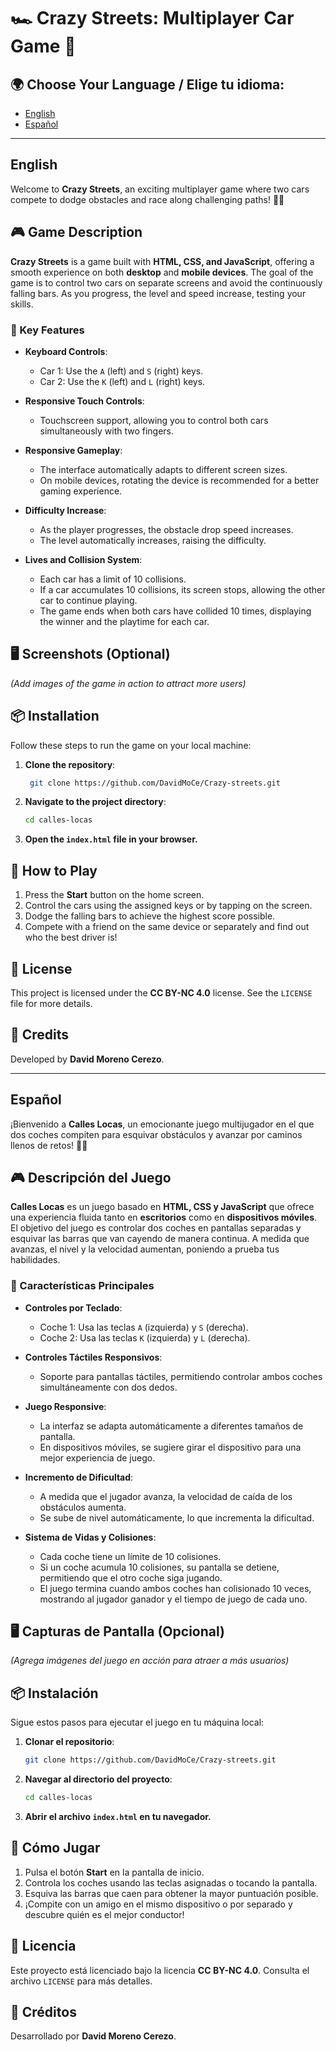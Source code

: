 # 🏎️ Crazy Streets: Multiplayer Car Game 🏁

## 🌍 Choose Your Language / Elige tu idioma:
- [English](#english)
- [Español](#español)


---

## English

Welcome to **Crazy Streets**, an exciting multiplayer game where two cars compete to dodge obstacles and race along challenging paths! 🚗💨

## 🎮 Game Description

**Crazy Streets** is a game built with **HTML, CSS, and JavaScript**, offering a smooth experience on both **desktop** and **mobile devices**. The goal of the game is to control two cars on separate screens and avoid the continuously falling bars. As you progress, the level and speed increase, testing your skills.

### 🚀 Key Features

- **Keyboard Controls**:
  - Car 1: Use the `A` (left) and `S` (right) keys.
  - Car 2: Use the `K` (left) and `L` (right) keys.
  
- **Responsive Touch Controls**:
  - Touchscreen support, allowing you to control both cars simultaneously with two fingers.

- **Responsive Gameplay**:
  - The interface automatically adapts to different screen sizes.
  - On mobile devices, rotating the device is recommended for a better gaming experience.

- **Difficulty Increase**:
  - As the player progresses, the obstacle drop speed increases.
  - The level automatically increases, raising the difficulty.

- **Lives and Collision System**:
  - Each car has a limit of 10 collisions.
  - If a car accumulates 10 collisions, its screen stops, allowing the other car to continue playing.
  - The game ends when both cars have collided 10 times, displaying the winner and the playtime for each car.

## 🖥️ Screenshots (Optional)

*(Add images of the game in action to attract more users)*

## 📦 Installation

Follow these steps to run the game on your local machine:

1. **Clone the repository**:
   ```bash
    git clone https://github.com/DavidMoCe/Crazy-streets.git
   
2. **Navigate to the project directory**:
   ```bash
   cd calles-locas

3. **Open the `index.html` file in your browser.**

## 📝 How to Play

1. Press the **Start** button on the home screen.
2. Control the cars using the assigned keys or by tapping on the screen.
3. Dodge the falling bars to achieve the highest score possible.
4. Compete with a friend on the same device or separately and find out who the best driver is!

## 📜 License

This project is licensed under the **CC BY-NC 4.0** license. See the `LICENSE` file for more details.

## 🌟 Credits

Developed by **David Moreno Cerezo**.

***

## Español

¡Bienvenido a **Calles Locas**, un emocionante juego multijugador en el que dos coches compiten para esquivar obstáculos y avanzar por caminos llenos de retos! 🚗💨

## 🎮 Descripción del Juego

**Calles Locas** es un juego basado en **HTML, CSS y JavaScript** que ofrece una experiencia fluida tanto en **escritorios** como en **dispositivos móviles**. El objetivo del juego es controlar dos coches en pantallas separadas y esquivar las barras que van cayendo de manera continua. A medida que avanzas, el nivel y la velocidad aumentan, poniendo a prueba tus habilidades.

### 🚀 Características Principales

- **Controles por Teclado**:
  - Coche 1: Usa las teclas `A` (izquierda) y `S` (derecha).
  - Coche 2: Usa las teclas `K` (izquierda) y `L` (derecha).
  
- **Controles Táctiles Responsivos**:
  - Soporte para pantallas táctiles, permitiendo controlar ambos coches simultáneamente con dos dedos.

- **Juego Responsive**:
  - La interfaz se adapta automáticamente a diferentes tamaños de pantalla.
  - En dispositivos móviles, se sugiere girar el dispositivo para una mejor experiencia de juego.

- **Incremento de Dificultad**:
  - A medida que el jugador avanza, la velocidad de caída de los obstáculos aumenta.
  - Se sube de nivel automáticamente, lo que incrementa la dificultad.

- **Sistema de Vidas y Colisiones**:
  - Cada coche tiene un límite de 10 colisiones.
  - Si un coche acumula 10 colisiones, su pantalla se detiene, permitiendo que el otro coche siga jugando.
  - El juego termina cuando ambos coches han colisionado 10 veces, mostrando al jugador ganador y el tiempo de juego de cada uno.

## 🖥️ Capturas de Pantalla (Opcional)

*(Agrega imágenes del juego en acción para atraer a más usuarios)*

## 📦 Instalación

Sigue estos pasos para ejecutar el juego en tu máquina local:

1. **Clonar el repositorio**:
   ```bash
   git clone https://github.com/DavidMoCe/Crazy-streets.git

2. **Navegar al directorio del proyecto**:
   ```bash
   cd calles-locas

3. **Abrir el archivo `index.html` en tu navegador.**

## 📝 Cómo Jugar

1. Pulsa el botón **Start** en la pantalla de inicio.
2. Controla los coches usando las teclas asignadas o tocando la pantalla.
3. Esquiva las barras que caen para obtener la mayor puntuación posible.
4. ¡Compite con un amigo en el mismo dispositivo o por separado y descubre quién es el mejor conductor!

## 📜 Licencia

Este proyecto está licenciado bajo la licencia **CC BY-NC 4.0**. Consulta el archivo `LICENSE` para más detalles.

## 🌟 Créditos

Desarrollado por **David Moreno Cerezo**.

